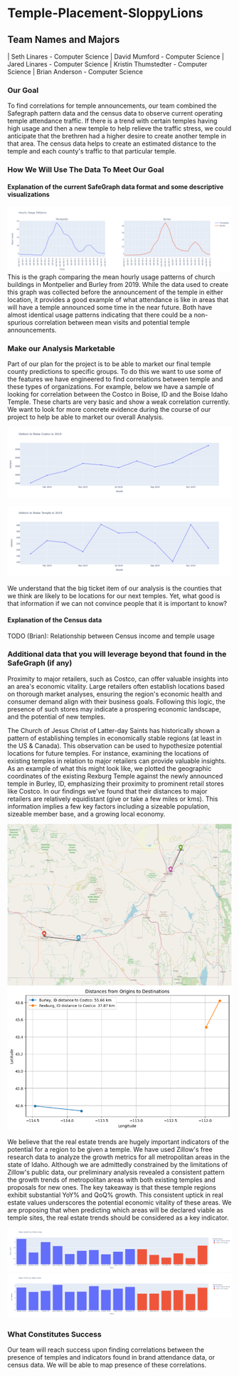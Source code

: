 ﻿# Temple-Placement-SloppyLions

## Team Names and Majors
| Seth Linares - Computer Science | David Mumford - Computer Science | Jared Linares - Computer Science | Kristin Thumstedter - Computer Science | Brian Anderson - Computer Science

### Our Goal
To find correlations for temple announcements, our team combined the Safegraph pattern data and the census data to observe current operating temple attendance traffic. If there is a trend with certain temples having high usage and then a new temple to help relieve the traffic stress, we could anticipate that the brethren had a higher desire to create another temple in that area. The census data helps to create an estimated distance to the temple and each county's traffic to that particular temple.
### How We Will Use The Data To Meet Our Goal

#### Explanation of the current SafeGraph data format and some descriptive visualizations
![graph-attendance](proposal_visualizations/burley_vs_mont.png)
This is the graph comparing the mean hourly usage patterns of church buildings in Montpelier and Burley from 2019. While the data used to create this graph was collected before the announcement of the temple in either location, it provides a good example of what attendance is like in areas that will have a temple announced some time in the near future. Both have almost identical usage patterns indicating that there could be a non-spurious correlation between mean visits and potential temple announcements.

### Make our Analysis Marketable

Part of our plan for the project is to be able to market our final temple county predictions to specific groups. To do this we want to use some of the features we have engineered to find correlations between temple and these types of organizations. For example, below we have a sample of looking for correlation between the Costco in Boise, ID and the Boise Idaho Temple. These charts are very basic and show a weak correlation currently. We want to look for more concrete evidence during the course of our project to help be able to market our overall Analysis.

![Costco Visitors](https://github.com/173brian/Temple-Placement-SloppyLions/blob/main/proposal_visualizations/costco_visitors.png)

![Temple Visitors](https://github.com/173brian/Temple-Placement-SloppyLions/blob/main/proposal_visualizations/temple_visitors.png)

We understand that the big ticket item of our analysis is the counties that we think are likely to be locations for our next temples. Yet, what good is that information if we can not convince people that it is important to know?


#### Explanation of the Census data

TODO (Brian): Relationship between Census income and temple usage

### Additional data that you will leverage beyond that found in the SafeGraph (if any)
Proximity to major retailers, such as Costco, can offer valuable insights into an area's economic vitality. Large retailers often establish locations based on thorough market analyses, ensuring the region's economic health and consumer demand align with their business goals. Following this logic, the presence of such stores may indicate a prospering economic landscape, and the potential of new temples.

The Church of Jesus Christ of Latter-day Saints has historically shown a pattern of establishing temples in economically stable regions (at least in the US & Canada). This observation can be used to hypothesize potential locations for future temples. For instance, examining the locations of existing temples in relation to major retailers can provide valuable insights. As an example of what this might look like, we plotted the geographic coordinates of the existing Rexburg Temple against the newly announced temple in Burley, ID, emphasizing their proximity to prominent retail stores like Costco. In our findings we've found that their distances to major retailers are relatively equidistant (give or take a few miles or kms). This information implies a few key factors including a sizeable population, sizeable member base, and a growing local economy.

![map-image](https://github.com/173brian/Temple-Placement-SloppyLions/blob/main/proposal_visualizations/distances.PNG)
![Very-Rough-graph](https://github.com/173brian/Temple-Placement-SloppyLions/blob/main/proposal_visualizations/output.png)

We believe that the real estate trends are hugely important indicators of the potential for a region to be given a temple. We have used Zillow's free research data to analyze the growth metrics for all metropolitan areas in the state of Idaho. Although we are admittedly constrained by the limitations of Zillow's public data, our preliminary analysis revealed a consistent pattern the growth trends of metropolitan areas with both existing temples and proposals for new ones. The key takeaway is that these temple regions exhibit substantial YoY% and QoQ% growth. This consistent uptick in real estate values underscores the potential economic vitality of these areas. We are proposing that when predicting which areas will be declared viable as temple sites, the real estate trends should be considered as a key indicator.

![QoQ](https://github.com/173brian/Temple-Placement-SloppyLions/blob/main/proposal_visualizations/QoQ.png)
![YoY](https://github.com/173brian/Temple-Placement-SloppyLions/blob/main/proposal_visualizations/YoY.png)

### What Constitutes Success

Our team will reach success upon finding correlations between the presence of temples and indicators found in brand attendance data, or census data. We will be able to map presence of these correlations.
